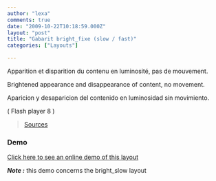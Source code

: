 ```yaml
---
author: "lexa"
comments: true
date: "2009-10-22T10:18:59.000Z"
layout: "post"
title: "Gabarit bright_fixe (slow / fast)"
categories: ["Layouts"]

---
```

Apparition et disparition du contenu en luminosité,
pas de mouvement.

Brightened appearance and disappearance of content,
no movement.

Aparicion y desaparicion del contenido en luminosidad
sin movimiento.

( Flash player 8 )

> [Sources](http://www.pascaldesign.fr/down/layouts/bright_fixe.zip)


### Demo


[Click here to see an online demo of this layout](https://www.silexlabs.org/silex_server/?/layout.demo4#/start/page.2)

**_Note :_** this demo concerns the bright_slow layout


